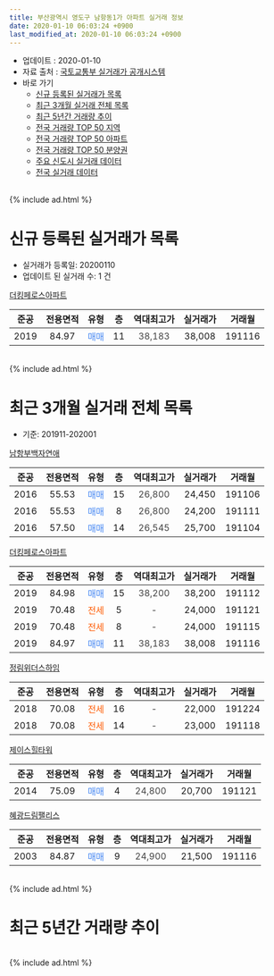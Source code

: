 ```yaml
---
title: 부산광역시 영도구 남항동1가 아파트 실거래 정보
date: 2020-01-10 06:03:24 +0900
last_modified_at: 2020-01-10 06:03:24 +0900
---
```


* 업데이트 : 2020-01-10
* 자료 출처 : [국토교통부 실거래가 공개시스템](http://rt.molit.go.kr)
* 바로 가기
    * [신규 등록된 실거래가 목록](#신규-등록된-실거래가-목록)
    * [최근 3개월 실거래 전체 목록](#최근-3개월-실거래-전체-목록)
    * [최근 5년간 거래량 추이](#최근-5년간-거래량-추이)
    * [전국 거래량 TOP 50 지역](https://inasie.github.io/apt-trade-info/최근-3개월-전국에서-가장-거래가-많이-발생한-지역)
    * [전국 거래량 TOP 50 아파트](https://inasie.github.io/apt-trade-info/최근-3개월-전국에서-가장-거래가-많이-발생한-아파트)
    * [전국 거래량 TOP 50 분양권](https://inasie.github.io/apt-trade-info/최근-3개월-전국에서-가장-거래가-많이-발생한-분양권)
    * [주요 신도시 실거래 데이터](https://inasie.github.io/apt-trade-info/주요-신도시)
    * [전국 실거래 데이터](https://inasie.github.io/apt-trade-info/전국)
<br>
{% include ad.html %}
<br>

# 신규 등록된 실거래가 목록
* 실거래가 등록일: 20200110
* 업데이트 된 실거래 수: 1 건


[더킹페로스아파트](https://search.naver.com/search.naver?query=%EB%B6%80%EC%82%B0%EA%B4%91%EC%97%AD%EC%8B%9C+%EC%98%81%EB%8F%84%EA%B5%AC+%EB%82%A8%ED%95%AD%EB%8F%991%EA%B0%80+%EB%8D%94%ED%82%B9%ED%8E%98%EB%A1%9C%EC%8A%A4%EC%95%84%ED%8C%8C%ED%8A%B8)

|준공|전용면적|유형|층|역대최고가|실거래가|거래월|
|:---:|:---:|:---:|:---:|:---:|:---:|:---:|
|2019|84.97|<span style="color:#4285f3">매매</span>|11|<span style="color:#444444">38,183</span>|38,008|191116|


<br>
{% include ad.html %}
<br>

# 최근 3개월 실거래 전체 목록
* 기준: 201911-202001


[남항부백자연애](https://search.naver.com/search.naver?query=%EB%B6%80%EC%82%B0%EA%B4%91%EC%97%AD%EC%8B%9C+%EC%98%81%EB%8F%84%EA%B5%AC+%EB%82%A8%ED%95%AD%EB%8F%991%EA%B0%80+%EB%82%A8%ED%95%AD%EB%B6%80%EB%B0%B1%EC%9E%90%EC%97%B0%EC%95%A0)

|준공|전용면적|유형|층|역대최고가|실거래가|거래월|
|:---:|:---:|:---:|:---:|:---:|:---:|:---:|
|2016|55.53|<span style="color:#4285f3">매매</span>|15|<span style="color:#444444">26,800</span>|24,450|191106|
|2016|55.53|<span style="color:#4285f3">매매</span>|8|<span style="color:#444444">26,800</span>|24,200|191111|
|2016|57.50|<span style="color:#4285f3">매매</span>|14|<span style="color:#444444">26,545</span>|25,700|191104|

[더킹페로스아파트](https://search.naver.com/search.naver?query=%EB%B6%80%EC%82%B0%EA%B4%91%EC%97%AD%EC%8B%9C+%EC%98%81%EB%8F%84%EA%B5%AC+%EB%82%A8%ED%95%AD%EB%8F%991%EA%B0%80+%EB%8D%94%ED%82%B9%ED%8E%98%EB%A1%9C%EC%8A%A4%EC%95%84%ED%8C%8C%ED%8A%B8)

|준공|전용면적|유형|층|역대최고가|실거래가|거래월|
|:---:|:---:|:---:|:---:|:---:|:---:|:---:|
|2019|84.98|<span style="color:#4285f3">매매</span>|15|<span style="color:#444444">38,200</span>|38,200|191112|
|2019|70.48|<span style="color:#ff5a00">전세</span>|5|<span style="color:#444444">-</span>|24,000|191121|
|2019|70.48|<span style="color:#ff5a00">전세</span>|8|<span style="color:#444444">-</span>|24,000|191115|
|2019|84.97|<span style="color:#4285f3">매매</span>|11|<span style="color:#444444">38,183</span>|38,008|191116|

[정림위더스하임](https://search.naver.com/search.naver?query=%EB%B6%80%EC%82%B0%EA%B4%91%EC%97%AD%EC%8B%9C+%EC%98%81%EB%8F%84%EA%B5%AC+%EB%82%A8%ED%95%AD%EB%8F%991%EA%B0%80+%EC%A0%95%EB%A6%BC%EC%9C%84%EB%8D%94%EC%8A%A4%ED%95%98%EC%9E%84)

|준공|전용면적|유형|층|역대최고가|실거래가|거래월|
|:---:|:---:|:---:|:---:|:---:|:---:|:---:|
|2018|70.08|<span style="color:#ff5a00">전세</span>|16|<span style="color:#444444">-</span>|22,000|191224|
|2018|70.08|<span style="color:#ff5a00">전세</span>|14|<span style="color:#444444">-</span>|23,000|191118|

[제이스힐타워](https://search.naver.com/search.naver?query=%EB%B6%80%EC%82%B0%EA%B4%91%EC%97%AD%EC%8B%9C+%EC%98%81%EB%8F%84%EA%B5%AC+%EB%82%A8%ED%95%AD%EB%8F%991%EA%B0%80+%EC%A0%9C%EC%9D%B4%EC%8A%A4%ED%9E%90%ED%83%80%EC%9B%8C)

|준공|전용면적|유형|층|역대최고가|실거래가|거래월|
|:---:|:---:|:---:|:---:|:---:|:---:|:---:|
|2014|75.09|<span style="color:#4285f3">매매</span>|4|<span style="color:#444444">24,800</span>|20,700|191121|

[혜광드림팰리스](https://search.naver.com/search.naver?query=%EB%B6%80%EC%82%B0%EA%B4%91%EC%97%AD%EC%8B%9C+%EC%98%81%EB%8F%84%EA%B5%AC+%EB%82%A8%ED%95%AD%EB%8F%991%EA%B0%80+%ED%98%9C%EA%B4%91%EB%93%9C%EB%A6%BC%ED%8C%B0%EB%A6%AC%EC%8A%A4)

|준공|전용면적|유형|층|역대최고가|실거래가|거래월|
|:---:|:---:|:---:|:---:|:---:|:---:|:---:|
|2003|84.87|<span style="color:#4285f3">매매</span>|9|<span style="color:#444444">24,900</span>|21,500|191116|


<br>
{% include ad.html %}
<br>

# 최근 5년간 거래량 추이


<div style="width:100%;">
    <canvas id="deal_progress" height="200"></canvas>
</div>

<script>
new Chart(document.getElementById("deal_progress"), {
    type: 'line',
    data: {
        labels: ['201501','201502','201503','201504','201505','201506','201507','201508','201509','201510','201511','201512','201601','201602','201603','201604','201605','201606','201607','201608','201609','201610','201611','201612','201701','201702','201703','201704','201705','201706','201707','201708','201709','201710','201711','201712','201801','201802','201803','201804','201805','201806','201807','201808','201809','201810','201811','201812','201901','201902','201903','201904','201905','201906','201907','201908','201909','201910','201911','201912','202001'],
        datasets: [{
            label: '매매',
            pointRadius: 1,
            data: [4, 2, 4, 2, 1, 2, 0, 1, 4, 1, 1, 1, 0, 0, 0, 2, 0, 5, 36, 11, 15, 21, 11, 6, 5, 11, 6, 4, 1, 2, 1, 3, 2, 1, 2, 0, 2, 0, 2, 1, 2, 1, 1, 1, 1, 0, 1, 0, 1, 5, 0, 1, 4, 4, 2, 3, 1, 4, 7, 0, 0],
            borderColor: "rgba(255, 201, 14, 1)",
            backgroundColor: "rgba(255, 201, 14, 0.5)",
            fill: false,
            lineTension: 0
        },{
            label: '전월세',
            pointRadius: 1,
            data: [0, 2, 0, 0, 0, 1, 0, 0, 0, 0, 0, 0, 0, 0, 0, 0, 0, 0, 1, 3, 0, 2, 0, 1, 0, 0, 1, 1, 0, 1, 0, 1, 0, 0, 0, 0, 1, 1, 2, 2, 1, 0, 3, 2, 1, 6, 2, 0, 4, 2, 4, 2, 2, 1, 2, 3, 4, 2, 3, 1, 0],
            borderColor: "rgba(0, 141, 185, 1)",
            backgroundColor: "rgba(0, 141, 185, 0.5)",
            fill: false,
            lineTension: 0
        }
        ]
    },
    options: {
        responsive: true,
        title: {
            display: false
        },
        tooltips: {
            mode: 'index',
            intersect: false
        },
        hover: {
            mode: 'nearest',
            intersect: true
        },
        scales: {
            xAxes: [{
                display: true,
                scaleLabel: {
                    display: true,
                    labelString: '년/월'
                }
            }],
            yAxes: [{
                display: true,
                ticks: {
                    suggestedMin: 0,
                },
                scaleLabel: {
                    display: true,
                    labelString: '실거래 수'
                }
            }]
        }
    }
});

</script>


<br>
{% include ad.html %}
<br>

